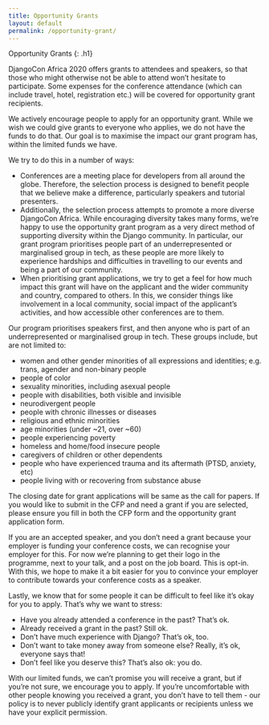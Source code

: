 ```yaml
---
title: Opportunity Grants
layout: default
permalink: /opportunity-grant/
---
```


Opportunity Grants
{: .h1}

DjangoCon Africa 2020 offers grants to attendees and speakers, so that those who might otherwise not be able to attend won’t hesitate to participate. Some expenses for the conference attendance (which can include travel, hotel, registration etc.) will be covered for opportunity grant recipients.

We actively encourage people to apply for an opportunity grant. While we wish we could give grants to everyone who applies, we do not have the funds to do that. Our goal is to maximise the impact our grant program has, within the limited funds we have.

We try to do this in a number of ways:
  - Conferences are a meeting place for developers from all around the globe. Therefore, the selection process is designed to benefit people that we believe make a difference, particularly speakers and tutorial presenters.
  - Additionally, the selection process attempts to promote a more diverse DjangoCon Africa. While encouraging diversity takes many forms, we’re happy to use the opportunity grant program as a very direct method of supporting diversity within the Django community. In particular, our grant program prioritises people part of an underrepresented or marginalised group in tech, as these people are more likely to experience hardships and difficulties in travelling to our events and being a part of our community.
  - When prioritising grant applications, we try to get a feel for how much impact this grant will have on the applicant and the wider community and country, compared to others. In this, we consider things like involvement in a local community, social impact of the applicant’s activities, and how accessible other conferences are to them.

Our program prioritises speakers first, and then anyone who is part of an underrepresented or marginalised group in tech. These groups include, but are not limited to:    
- women and other gender minorities of all expressions and identities; e.g. trans, agender and non-binary people
- people of color
- sexuality minorities, including asexual people
- people with disabilities, both visible and invisible   
- neurodivergent people    
- people with chronic illnesses or diseases
- religious and ethnic minorities
- age minorities (under ~21, over ~60)
- people experiencing poverty
- homeless and home/food insecure people
- caregivers of children or other dependents
- people who have experienced trauma and its aftermath (PTSD, anxiety, etc)
- people living with or recovering from substance abuse

The closing date for grant applications will be same as the call for papers. If you would like to submit in the CFP and need a grant if you are selected, please ensure you fill in both the CFP form and the opportunity grant application form.

If you are an accepted speaker, and you don’t need a grant because your employer is funding your conference costs, we can recognise your employer for this. For now we’re planning to get their logo in the programme, next to your talk, and a post on the job board. This is opt-in. With this, we hope to make it a bit easier for you to convince your employer to contribute towards your conference costs as a speaker.

Lastly, we know that for some people it can be difficult to feel like it’s okay for you to apply. 
That’s why we want to stress:
- Have you already attended a conference in the past? That’s ok.
- Already received a grant in the past? Still ok.
- Don’t have much experience with Django? That’s ok, too.
- Don’t want to take money away from someone else? Really, it’s ok, everyone says that!
- Don’t feel like you deserve this? That’s also ok: you do.

With our limited funds, we can’t promise you will receive a grant, but if you’re not sure, we encourage you to apply. If you’re uncomfortable with other people knowing you received a grant, you don’t have to tell them - our policy is to never publicly identify grant applicants or recipients unless we have your explicit permission.
